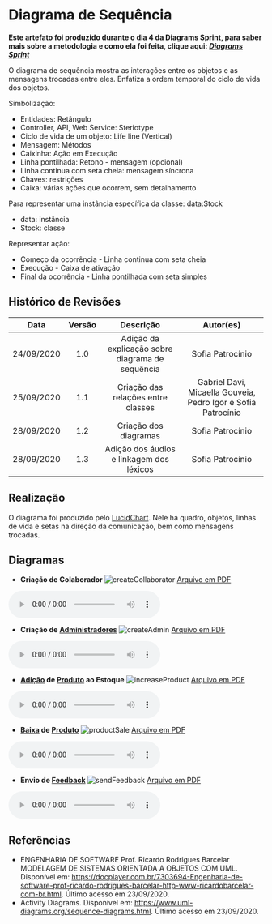 # Diagrama de Sequência
**Este artefato foi produzido durante o dia 4 da Diagrams Sprint, para saber mais sobre a metodologia e como ela foi feita, clique aqui: _[Diagrams Sprint](Modeling/Diagrams/Diagrams.md)_**

O diagrama de sequência mostra as interações entre os objetos e as mensagens trocadas entre eles. Enfatiza a ordem temporal do ciclo de vida dos objetos.

Simbolização:
- Entidades: Retângulo
- Controller, API, Web Service: Steriotype 
- Ciclo de vida de um objeto: Life line (Vertical)
- Mensagem: Métodos 
- Caixinha: Ação em Execução
- Linha pontilhada: Retono - mensagem (opcional)
- Linha continua com seta cheia: mensagem síncrona
- Chaves: restrições
- Caixa: várias ações que ocorrem, sem detalhamento

Para representar uma instância específica da classe:
data:Stock
- data: instância
- Stock: classe 

Representar ação:
- Começo da ocorrência - Linha continua com seta cheia
- Execução - Caixa de ativação
- Final da ocorrência - Linha pontilhada com seta simples 


## Histórico de Revisões
| Data | Versão | Descrição | Autor(es) |
|:----:|:------:|:---------:|:---------:|
| 24/09/2020 | 1.0 | Adição da explicação sobre diagrama de sequência | Sofia Patrocínio |
| 25/09/2020 | 1.1 | Criação das relações entre classes | Gabriel Davi, Micaella Gouveia, Pedro Igor e Sofia Patrocínio |
| 28/09/2020 | 1.2 | Criação dos diagramas | Sofia Patrocínio |
| 28/09/2020 | 1.3 | Adição dos áudios e linkagem dos léxicos | Sofia Patrocínio |

## Realização
O diagrama foi produzido pelo [LucidChart](https://www.lucidchart.com/). Nele há quadro, objetos, linhas de vida e setas na direção da comunicação, bem como mensagens trocadas.

## Diagramas

* **Criação de Colaborador**
![createCollaborator](../../assets/diagramas/sequência/CreateCollaborator.png)
<a href="https://unbarqdsw.github.io/2020.1_G12_Stock/assets/pdf/diagramas/sequência/CreateCollaborator.pdf">Arquivo em PDF</a>

<audio controls>
  <source src="https://unbarqdsw.github.io/2020.1_G12_Stock/assets/audios/diagramas/sequência/CreateCollaborator.m4a" type="audio/mpeg">
</audio>

* **Criação de [Administradores](Modeling/objeto?id=Admin)**
![createAdmin](../../assets/diagramas/sequência/CreateAdmin.png)
<a href="https://unbarqdsw.github.io/2020.1_G12_Stock/assets/pdf/diagramas/sequência/CreateAdmin.pdf">Arquivo em PDF</a>

<audio controls>
  <source src="https://unbarqdsw.github.io/2020.1_G12_Stock/assets/audios/diagramas/sequência/CreateAdmin.m4a" type="audio/mpeg">
</audio>

* **[Adição](Modeling/verbo?id=Cadastrar-Produto) de [Produto](Modeling/objeto?id=Produto) ao Estoque**
![increaseProduct](../../assets/diagramas/sequência/IncreaseProduct.png)
<a href="https://unbarqdsw.github.io/2020.1_G12_Stock/assets/pdf/diagramas/sequência/IncreaseProduct.pdf">Arquivo em PDF</a>

<audio controls>
  <source src="https://unbarqdsw.github.io/2020.1_G12_Stock/assets/audios/diagramas/sequência/IncreaseProduct.m4a" type="audio/mpeg">
</audio>

* **[Baixa](Modeling/verbo?id=Baixa-em-Produto) de [Produto](Modeling/objeto?id=Produto)**
![productSale](../../assets/diagramas/sequência/ProductSale.png)
<a href="https://unbarqdsw.github.io/2020.1_G12_Stock/assets/pdf/diagramas/sequência/ProductSale.pdf">Arquivo em PDF</a>

<audio controls>
  <source src="https://unbarqdsw.github.io/2020.1_G12_Stock/assets/audios/diagramas/sequência/ProductSale.m4a" type="audio/mpeg">
</audio>

* **Envio de [Feedback](/Modeling/verbo?id=feedback)**
![sendFeedback](../../assets/diagramas/sequência/SendFeedback.png)
<a href="https://unbarqdsw.github.io/2020.1_G12_Stock/assets/pdf/diagramas/sequência/SendFeedback.pdf">Arquivo em PDF</a>

<audio controls>
  <source src="https://unbarqdsw.github.io/2020.1_G12_Stock/assets/audios/diagramas/sequência/SendFeedback.m4a" type="audio/mpeg">
</audio>



## Referências
- ENGENHARIA DE SOFTWARE Prof. Ricardo Rodrigues Barcelar MODELAGEM DE SISTEMAS ORIENTADA A OBJETOS COM UML. Disponível em: <https://docplayer.com.br/7303694-Engenharia-de-software-prof-ricardo-rodrigues-barcelar-http-www-ricardobarcelar-com-br.html>. Último acesso em 23/09/2020.
- Activity Diagrams. Disponível em: <https://www.uml-diagrams.org/sequence-diagrams.html>. Último acesso em 23/09/2020.
